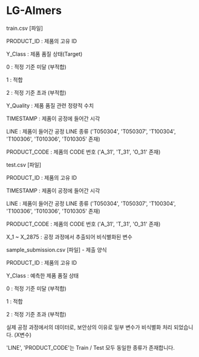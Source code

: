 # LG-AImers
train.csv [파일]

PRODUCT_ID : 제품의 고유 ID

Y_Class : 제품 품질 상태(Target) 

0 : 적정 기준 미달 (부적합)

1 : 적합

2 : 적정 기준 초과 (부적합)

Y_Quality : 제품 품질 관련 정량적 수치

TIMESTAMP : 제품이 공정에 들어간 시각

LINE : 제품이 들어간 공정 LINE 종류 ('T050304', 'T050307', 'T100304', 'T100306', 'T010306', 'T010305' 존재)

PRODUCT_CODE : 제품의 CODE 번호 ('A_31', 'T_31', 'O_31' 존재)
	

test.csv [파일]

PRODUCT_ID : 제품의 고유 ID

TIMESTAMP : 제품이 공정에 들어간 시각

LINE : 제품이 들어간 공정 LINE 종류 ('T050304', 'T050307', 'T100304', 'T100306', 'T010306', 'T010305' 존재)

PRODUCT_CODE : 제품의 CODE 번호 ('A_31', 'T_31', 'O_31' 존재)

X_1 ~ X_2875 : 공정 과정에서 추출되어 비식별화된 변수


sample_submission.csv [파일] - 제출 양식

PRODUCT_ID : 제품의 고유 ID

Y_Class : 예측한 제품 품질 상태

0 : 적정 기준 미달 (부적합)

1 : 적합

2 : 적정 기준 초과 (부적합)

실제 공정 과정에서의 데이터로, 보안상의 이유로 일부 변수가 비식별화 처리 되었습니다. (X변수)

'LINE', 'PRODUCT_CODE'는 Train / Test 모두 동일한 종류가 존재합니다.
